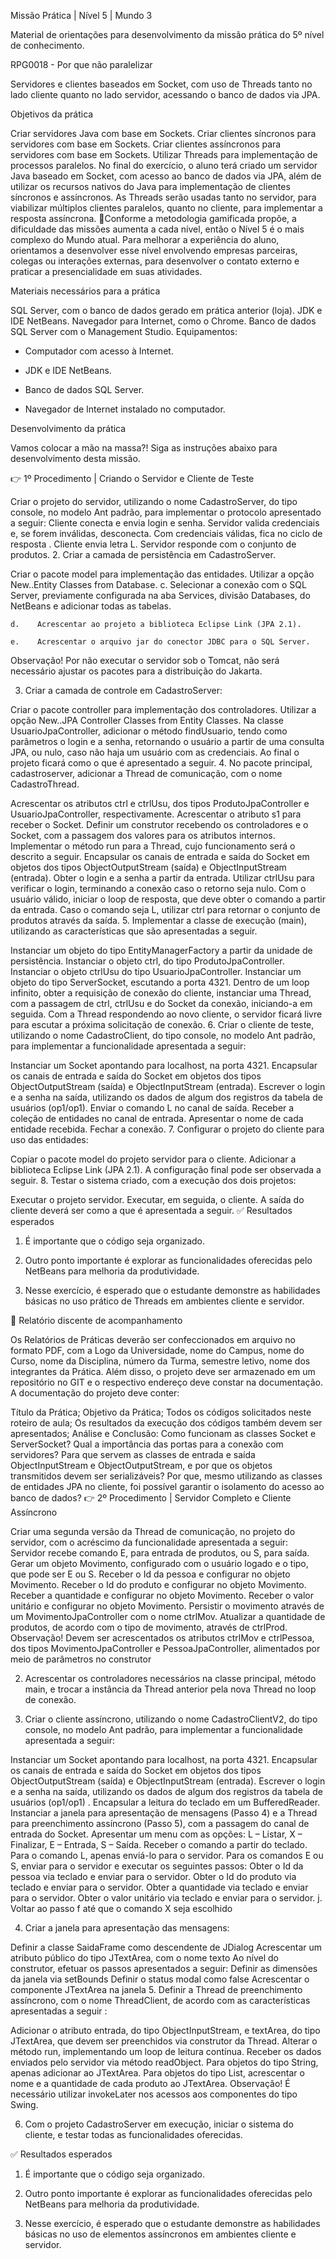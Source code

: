 Missão Prática | Nível 5 | Mundo 3

Material de orientações para desenvolvimento da missão
prática do 5º nível de conhecimento.

RPG0018  - Por que não paralelizar

Servidores e clientes baseados em Socket, com uso de Threads tanto no lado
cliente quanto no lado servidor, acessando o banco de dados via JPA.

Objetivos da prática

Criar servidores Java com base em Sockets.
Criar clientes síncronos para servidores com base em Sockets.
Criar clientes assíncronos para servidores com base em Sockets.
Utilizar Threads para implementação de processos paralelos.
No final do exercício, o aluno terá criado um servidor Java baseado em
Socket, com acesso ao banco de dados via JPA, além de utilizar os recursos
nativos do Java para implementação de clientes síncronos e assíncronos. As
Threads serão usadas tanto no servidor, para viabilizar múltiplos clientes
paralelos, quanto no cliente, para implementar a resposta assíncrona.
📍Conforme a metodologia gamificada propõe, a dificuldade das missões
aumenta a cada nível, então o Nível 5 é o mais complexo do Mundo atual.  Para
melhorar a experiência do aluno, orientamos a desenvolver esse nível
envolvendo empresas parceiras, colegas ou interações externas, para
desenvolver o contato externo e praticar a presencialidade em suas atividades.

Materiais necessários para a prática

SQL Server, com o banco de dados gerado em prática anterior (loja).
JDK e IDE NetBeans.
Navegador para Internet, como o Chrome.
Banco de dados SQL Server com o Management Studio.
Equipamentos:
  - Computador com acesso à Internet.

  - JDK e IDE NetBeans.

  - Banco de dados SQL Server.

  - Navegador de Internet instalado no computador.

Desenvolvimento da prática

Vamos colocar a mão na massa?! Siga as instruções abaixo para
desenvolvimento desta missão.

👉 1º Procedimento | Criando o Servidor e Cliente de Teste

Criar o projeto do servidor, utilizando o nome CadastroServer, do tipo
console, no modelo Ant padrão, para implementar o protocolo apresentado a
seguir:
Cliente conecta e envia login e senha.
Servidor valida credenciais e, se forem inválidas, desconecta.
Com credenciais válidas, fica no ciclo de resposta    .
Cliente envia letra L.
Servidor responde com o conjunto de produtos.
2.    Criar a camada de persistência em CadastroServer.

Criar o pacote model para implementação das entidades.
Utilizar a opção New..Entity Classes from Database.
    c.    Selecionar a conexão com o SQL Server, previamente configurada na aba
Services, divisão Databases, do NetBeans e adicionar todas as tabelas.

    d.    Acrescentar ao projeto a biblioteca Eclipse Link (JPA 2.1).

    e.    Acrescentar o arquivo jar do conector JDBC para o SQL Server.

Observação! Por não executar o servidor sob o Tomcat, não será necessário
ajustar os pacotes para a distribuição do Jakarta.

3.    Criar a camada de controle em CadastroServer:

Criar o pacote controller para implementação dos controladores.
Utilizar a opção New..JPA Controller Classes from Entity Classes.
Na classe UsuarioJpaController, adicionar o método findUsuario, tendo
como parâmetros o login e a senha, retornando o usuário a partir de uma
consulta JPA, ou nulo, caso não haja um usuário com as credenciais.
Ao final o projeto ficará como o que é apresentado a seguir.
4.    No pacote principal, cadastroserver, adicionar a Thread de comunicação,
com o nome CadastroThread.

Acrescentar os atributos ctrl e ctrlUsu, dos tipos ProdutoJpaController e
UsuarioJpaController, respectivamente.
Acrescentar o atributo s1 para receber o Socket.
Definir um construtor recebendo os controladores e o Socket, com a
passagem dos valores para os atributos internos.
Implementar o método run para a Thread, cujo funcionamento será o
descrito a seguir.
Encapsular os canais de entrada e saída do Socket em objetos dos tipos
ObjectOutputStream (saída) e ObjectInputStream (entrada).
Obter o login e a senha a partir da entrada.
Utilizar ctrlUsu para verificar o login, terminando a conexão caso o
retorno seja nulo.
Com o usuário válido, iniciar o loop de resposta, que deve obter o
comando a partir da entrada.
Caso o comando seja L, utilizar ctrl para retornar o conjunto de produtos
através da saída.
5.    Implementar a classe de execução (main), utilizando as características que
são apresentadas a seguir.

Instanciar um objeto do tipo EntityManagerFactory a partir da unidade de
persistência.
Instanciar o objeto ctrl, do tipo ProdutoJpaController.
Instanciar o objeto ctrlUsu do tipo UsuarioJpaController.
Instanciar um objeto do tipo ServerSocket, escutando a porta 4321.
Dentro de um loop infinito, obter a requisição de conexão do cliente,
instanciar uma Thread, com a passagem de ctrl, ctrlUsu e do Socket da
conexão, iniciando-a em seguida.
Com a Thread respondendo ao novo cliente, o servidor ficará livre para
escutar a próxima solicitação de conexão.
6.    Criar o cliente de teste, utilizando o nome CadastroClient, do tipo console,
no modelo Ant padrão, para implementar a funcionalidade apresentada a seguir:

Instanciar um Socket apontando para localhost, na porta 4321.
Encapsular os canais de entrada e saída do Socket em objetos dos tipos
ObjectOutputStream (saída) e ObjectInputStream (entrada).
Escrever o login e a senha na saída, utilizando os dados de algum dos
registros da tabela de usuários (op1/op1).
Enviar o comando L no canal de saída.
Receber a coleção de entidades no canal de entrada.
Apresentar o nome de cada entidade recebida.
Fechar a conexão.
7.    Configurar o projeto do cliente para uso das entidades:

Copiar o pacote model do projeto servidor para o cliente.
Adicionar a biblioteca Eclipse Link (JPA 2.1).
A configuração final pode ser observada a seguir.
8.   Testar o sistema criado, com a execução dos dois projetos:

Executar o projeto servidor.
Executar, em seguida, o cliente.
A saída do cliente deverá ser como a que é apresentada a seguir.
✅ Resultados esperados

1. É importante que o código seja organizado.

2. Outro ponto importante é explorar as funcionalidades oferecidas pelo
NetBeans para melhoria da produtividade.

3. Nesse exercício, é esperado que o estudante demonstre as habilidades
básicas no uso prático de Threads em ambientes cliente e servidor.

📝 Relatório discente de acompanhamento

Os Relatórios de Práticas deverão ser confeccionados em arquivo no formato
PDF, com a Logo da Universidade, nome do Campus, nome do Curso, nome da
Disciplina, número da Turma, semestre letivo, nome dos integrantes da Prática.
Além disso, o projeto deve ser armazenado em um repositório no GIT e o
respectivo endereço deve constar na documentação. A documentação do projeto
deve conter:

Título da Prática;
Objetivo da Prática;
Todos os códigos solicitados neste roteiro de aula;
Os resultados da execução dos códigos também devem ser apresentados;
Análise e Conclusão:
Como funcionam as classes Socket e ServerSocket?
Qual a importância das portas para a conexão com servidores?
Para que servem as classes de entrada e saída ObjectInputStream e
ObjectOutputStream, e por que os objetos transmitidos devem ser
serializáveis?
Por que, mesmo utilizando as classes de entidades JPA no cliente, foi
possível garantir o isolamento do acesso ao banco de dados?
👉 2º Procedimento | Servidor Completo e Cliente Assíncrono

Criar uma segunda versão da Thread de comunicação, no projeto do servidor,
com o acréscimo da funcionalidade apresentada a seguir:
Servidor recebe comando E, para entrada de produtos, ou S, para saída.
Gerar um objeto Movimento, configurado com o usuário logado e o tipo,
que pode ser E ou S.
Receber o Id da pessoa e configurar no objeto Movimento.
Receber o Id do produto e configurar no objeto Movimento.
Receber a quantidade e configurar no objeto Movimento.
Receber o valor unitário e configurar no objeto Movimento.
Persistir o movimento através de um MovimentoJpaController com o nome
ctrlMov.
Atualizar a quantidade de produtos, de acordo com o tipo de movimento,
através de ctrlProd.
Observação! Devem ser acrescentados os atributos ctrlMov e ctrlPessoa, dos
tipos MovimentoJpaController e PessoaJpaController, alimentados por meio de
parâmetros no construtor

2.    Acrescentar os controladores necessários na classe principal, método main,
e trocar a instância da Thread anterior pela nova Thread no loop de conexão.

3.   Criar o cliente assíncrono, utilizando o nome CadastroClientV2, do tipo
console, no modelo Ant padrão, para implementar a funcionalidade apresentada
a seguir:

Instanciar um Socket apontando para localhost, na porta 4321.
Encapsular os canais de entrada e saída do Socket em objetos dos tipos
ObjectOutputStream (saída) e ObjectInputStream (entrada).
Escrever o login e a senha na saída, utilizando os dados de algum dos
registros da tabela de usuários (op1/op1) .
Encapsular a leitura do teclado em um BufferedReader.
Instanciar a janela para apresentação de mensagens (Passo 4) e a Thread
para preenchimento assíncrono (Passo 5), com a passagem do canal de
entrada do Socket.
Apresentar um menu com as opções: L – Listar,  X – Finalizar, E – Entrada,
S – Saída.
Receber o comando a partir do teclado.
Para o comando L, apenas enviá-lo para o servidor.
Para os comandos E ou S, enviar para o servidor e executar os seguintes
passos:
Obter o Id da pessoa via teclado e enviar para o servidor.
Obter o Id do produto via teclado e enviar para o servidor.
Obter a quantidade via teclado e enviar para o servidor.
Obter o valor unitário via teclado e enviar para o servidor.
    j.    Voltar ao passo f até que o comando X seja escolhido

4.    Criar a janela para apresentação das mensagens:

Definir a classe SaidaFrame como descendente de JDialog
Acrescentar um atributo público do tipo JTextArea, com o nome texto
Ao nível do construtor, efetuar os passos apresentados a seguir:
Definir as dimensões da janela via setBounds
Definir o status modal como false
Acrescentar o componente JTextArea na janela
5.    Definir a Thread de preenchimento assíncrono, com o nome ThreadClient,
de acordo com as características apresentadas a seguir :

Adicionar o atributo entrada, do tipo ObjectInputStream, e textArea, do
tipo JTextArea, que devem ser preenchidos via construtor da Thread.
Alterar o método run, implementando um loop de leitura contínua.
Receber os dados enviados pelo servidor via método readObject.
Para objetos do tipo String, apenas adicionar ao JTextArea.
Para objetos do tipo List, acrescentar o nome e a quantidade de cada
produto ao JTextArea.
Observação! É necessário utilizar invokeLater nos acessos aos componentes
do tipo Swing.

6.    Com o projeto CadastroServer em execução, iniciar o sistema do cliente, e
testar todas as funcionalidades oferecidas.

✅ Resultados esperados

1. É importante que o código seja organizado.

2. Outro ponto importante é explorar as funcionalidades oferecidas pelo
NetBeans para melhoria da produtividade.

3. Nesse exercício, é esperado que o estudante demonstre as habilidades
básicas no uso de elementos assíncronos em ambientes cliente e servidor.





